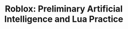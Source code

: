---
layout: course_detail
title: "Roblox: Preliminary Artificial Intelligence and Lua Practice"
topIntroText: "The future world is the world of artificial intelligence, but do you know that AI can also be used in Roblox Game Development? This course is an introductory course for Artificial Intelligence (AI) and an advanced course for the Lua programming language. Students will delve into using the Lua programming language in their projects and utilize AI functions in their games."
bgImageUrl: "img/updated/L2/roblox-ai/roblox-ai-bg.png"
aboutLevel: "L2 Introduction to Programming"
aboutCategoryTitle: "Course Category"
aboutCategory: "Game Programming"
aboutGradeLevelTitle: "Grade Level"
aboutGradeLevel: "4 - 6"
aboutSkillLevelTitle: "Skill Level"
aboutSkillLevel: "Beginner - Intermediate"
aboutRatioTitle: "Student to Instructor Ratio"
aboutRatio: "4 : 1"
aboutText: "By leveraging the tools and resources available on the Roblox platform, students will have the opportunity to explore the intricacies of AI programming in a practical and hands-on manner. Through the process of designing, building, and testing intelligent game AI, students will gain invaluable insights into the underlying principles of AI programming, including the concepts of machine learning, decision-making, and data analysis."
priceschedule:
  monthlyPrice: ""
  classPrice: ""
  classPerMonth: ""
  scheduleDescription: "A general schedule description detailing available booking hours for the specific course will be placed here. This is currently filler text, please ignore."
promotion1: 
  enabled: "true"
  title: "Understand Artificial Intelligence From A Theoretical Level"
  text: "Artificial intelligence is popular all over the world, mastering the concept of artificial intelligence from an early age is equivalent to mastering tomorrow."
  imageUrl: "img/updated/L2/roblox-ai/roblox-ai-bg.png"
promotion2: 
  enabled: "true"
  title: "Learning Programming And Algorithms In Game Engines"
  text: "Through designing game logic, applying the principles and foundations of computer algorithms, and utilizing creativity, students will further their understanding of advanced programming. This will reflect in their works of art as they shape and transform a world in Roblox to their own liking/specifications."
  imageUrl: "img/updated/L2/roblox-ai/roblox-ai-1.png"
promotion3: 
  enabled: "true"
  title: "Advanced Programming and Game Development"
  text: "Roblox uses the novel programming language Lua. By completing a variety of challenges, students will be able to fully master the advanced programming concepts and techniques of Lua while making their own games."
  imageUrl: "img/updated/L2/roblox-ai/roblox-ai-2.png"
promotion4: 
  enabled: "true"
  title: "Share Your Projects"
  text: "Roblox is a powerful and versatile platform that empowers users to create, share, and play games with others from all over the world. In this course, students will have the chance to tap into this vibrant community by learning how to publish their own creations to the vast network of Roblox users. Whether they are creating a new game, character, or environment, students will be able to share their work with others and receive valuable feedback and support."
  imageUrl: "img/updated/L2/roblox-beg/roblox-beg-3.png"
promotion5: 
  enabled: "false"
  title: "More Than Just Programming"
  text: "Computational thinking and programming skill are important in today's society. Students gain confidence as they learn how to solve problems using programming."
  imageUrl: "img/updated/empty.png"
curriculum: 
  enabled: "false"
goals: 
- text: "Understand the process and principles of game development." 
- text: "Master the Lua programming language and advanced techniques." 
- text: "Understand computer algorithm design ideas." 
- text: "Proficiency and practice in 3D modeling." 
- text: "Train students' ability to adapt to new environments." 
- text: "Preparation for seminars, science fairs, entrepreneurship opporunities, etc." 
highlights: 
- text: "Making programming fun is our top priority when designing all our course content."
- text: "Gain real experiences relating to the industry and participate in research/development."
- text: "Get your question answered in class and participate in healthy competitions with your classmates."
- text: "Learn by doing is the key for all Computer Science studies. All the assignments and projects are design for the goals of the course."
- text: "We focus on pushing our students' imagination and creativity while they learn how to program."
- text: "Programming is just the first step. Building projects and attending science fairs/seminars will help students get into top unversities and jobs."
---